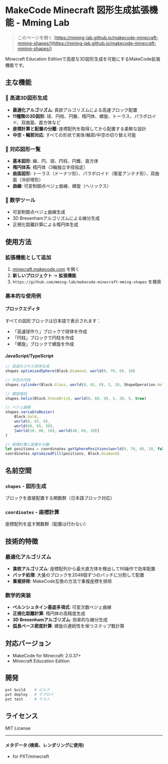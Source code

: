 # MakeCode Minecraft 図形生成拡張機能 - Mming Lab

> このページを開く [https://mming-lab.github.io/makecode-minecraft-mming-shapes/](https://mming-lab.github.io/makecode-minecraft-mming-shapes/)

Minecraft Education Editionで高度な3D図形生成を可能にするMakeCode拡張機能です。

## 主な機能

### 📐 高速3D図形生成
- **最適化アルゴリズム**: 貪欲アルゴリズムによる高速ブロック配置
- **11種類の3D図形**: 球、円柱、円錐、楕円体、螺旋、トーラス、パラボロイド、双曲面、直方体など
- **座標計算と配置の分離**: 座標配列を取得してから配置する柔軟な設計
- **中空・輪郭対応**: すべての形状で実体/輪郭/中空の切り替え可能

### 🎨 対応図形一覧
- **基本図形**: 線、円、球、円柱、円錐、直方体
- **楕円体系**: 楕円体（3軸独立半径指定）
- **曲面図形**: トーラス（ドーナツ形）、パラボロイド（衛星アンテナ形）、双曲面（冷却塔形）
- **曲線**: 可変制御点ベジェ曲線、螺旋（ヘリックス）

### 🔧 数学ツール
- 可変制御点ベジェ曲線生成
- 3D Bresenhamアルゴリズムによる線分生成
- 正規化距離計算による楕円体生成

## 使用方法

### 拡張機能として追加
1. [minecraft.makecode.com](https://minecraft.makecode.com/) を開く
2. **新しいプロジェクト** → **拡張機能**
3. `https://github.com/mming-lab/makecode-minecraft-mming-shapes` を検索

### 基本的な使用例

#### ブロックエディタ
すべての図形ブロックは日本語で表示されます：
- 「高速球作り」ブロックで球体を作成
- 「円柱」ブロックで円柱を作成
- 「螺旋」ブロックで螺旋を作成

#### JavaScript/TypeScript
```typescript
// 高速化された球体生成
shapes.optimizedSphere(Block.Diamond, world(0, 70, 0), 10)

// 中空の円柱
shapes.cylinder(Block.Glass, world(0, 65, 0), 5, 20, ShapeOperation.Hollow)

// 螺旋階段
shapes.helix(Block.StoneBrick, world(0, 60, 0), 5, 30, 5, true)

// ベジェ曲線
shapes.variableBezier(
    Block.Gold,
    world(0, 65, 0),
    world(60, 65, 30),
    [world(20, 80, 10), world(40, 60, 20)]
)

// 座標計算と配置を分離
let positions = coordinates.getSpherePositions(world(0, 70, 0), 10, false)
coordinates.optimizedFill(positions, Block.Diamond)
```

## 名前空間

### `shapes` - 図形生成
ブロックを直接配置する関数群（日本語ブロック対応）

### `coordinates` - 座標計算
座標配列を返す関数群（配置は行わない）

## 技術的特徴

### 最適化アルゴリズム
- **貪欲アルゴリズム**: 座標配列から最大直方体を検出してfill操作で効率配置
- **バッチ処理**: 大量のブロックを2048個ずつのバッチに分割して配置
- **重複排除**: MakeCode互換の方法で重複座標を排除

### 数学的実装
- **ベルンシュタイン基底多項式**: 可変次数ベジェ曲線
- **正規化距離計算**: 楕円体の高精度生成
- **3D Bresenhamアルゴリズム**: 効率的な線分生成
- **弧長ベース密度計算**: 螺旋の連続性を保つステップ数計算

## 対応バージョン
- MakeCode for Minecraft: 2.0.37+
- Minecraft Education Edition

## 開発
```bash
pxt build    # ビルド
pxt deploy   # デプロイ
pxt test     # テスト
```

## ライセンス
MIT License

---

#### メタデータ (検索、レンダリングに使用)
* for PXT/minecraft
<script src="https://makecode.com/gh-pages-embed.js"></script><script>makeCodeRender("{{ site.makecode.home_url }}", "{{ site.github.owner_name }}/{{ site.github.repository_name }}");</script>
